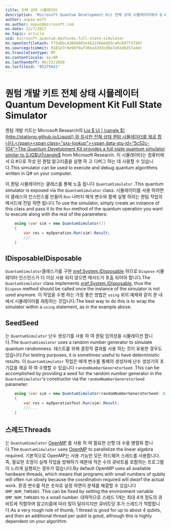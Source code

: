 ```yaml
---
title: 전체 상태 시뮬레이터
description: 'Microsoft Quantum Development Kit 전체 상태 시뮬레이터에서 Q # 프로그램을 실행 하는 방법에 대해 알아봅니다.'
author: anpaz-msft
ms.author: anpaz@microsoft.com
ms.date: 12/7/2017
ms.topic: article
uid: microsoft.quantum.machines.full-state-simulator
ms.openlocfilehash: f73abbc4366b003e4b22366ed83ca9c897737307
ms.sourcegitcommit: 0181e7c9e98f9af30ea32d3cd8e7e5e30257a4dc
ms.translationtype: MT
ms.contentlocale: ko-KR
ms.lasthandoff: 06/23/2020
ms.locfileid: "85275641"
---
```

# <a name="quantum-development-kit-full-state-simulator"></a><span data-ttu-id="5c52c-103">퀀텀 개발 키트 전체 상태 시뮬레이터</span><span class="sxs-lookup"><span data-stu-id="5c52c-103">Quantum Development Kit Full State Simulator</span></span>

<span data-ttu-id="5c52c-104">퀀텀 개발 키트는 Microsoft Research의 [Liq $ Ui | \rangle $](http://stationq.github.io/Liquid/) 와 유사한 전체 상태 퀀텀 시뮬레이터를 제공 합니다.</span><span class="sxs-lookup"><span data-stu-id="5c52c-104">The Quantum Development Kit provides a full state quantum simulator similar to [LIQ$Ui|\rangle$](http://stationq.github.io/Liquid/) from Microsoft Research.</span></span>
<span data-ttu-id="5c52c-105">이 시뮬레이터는 컴퓨터에서 Q #으로 작성 된 퀀텀 알고리즘을 실행 하 고 디버그 하는 데 사용할 수 있습니다.</span><span class="sxs-lookup"><span data-stu-id="5c52c-105">This simulator can be used to execute and debug quantum algorithms written in Q# on your computer.</span></span>

<span data-ttu-id="5c52c-106">이 퀀텀 시뮬레이터는 클래스를 통해 노출 됩니다 `QuantumSimulator` .</span><span class="sxs-lookup"><span data-stu-id="5c52c-106">This quantum simulator is exposed via the `QuantumSimulator` class.</span></span> <span data-ttu-id="5c52c-107">시뮬레이터를 사용 하려면이 클래스의 인스턴스를 만들어 `Run` 나머지 매개 변수와 함께 실행 하려는 퀀텀 작업의 메서드에 전달 하면 됩니다.</span><span class="sxs-lookup"><span data-stu-id="5c52c-107">To use the simulator, simply create an instance of this class and pass it to the `Run` method of the quantum operation you want to execute along with the rest of the parameters:</span></span>

```csharp
    using (var sim = new QuantumSimulator())
    {
        var res = myOperation.Run(sim).Result;
        ///...
    }
```

## <a name="idisposable"></a><span data-ttu-id="5c52c-108">IDisposable</span><span class="sxs-lookup"><span data-stu-id="5c52c-108">IDisposable</span></span>

<span data-ttu-id="5c52c-109">`QuantumSimulator`클래스가를 구현 <xref:System.IDisposable> 하므로 `Dispose` 시뮬레이터 인스턴스가 더 이상 사용 되지 않으면 메서드가 호출 되어야 합니다.</span><span class="sxs-lookup"><span data-stu-id="5c52c-109">The `QuantumSimulator` class implements <xref:System.IDisposable>, thus the `Dispose` method should be called once the instance of the simulator is not used anymore.</span></span> <span data-ttu-id="5c52c-110">이 작업을 수행 하는 가장 좋은 방법은 `using` 위의 예제와 같이 문 내에서 시뮬레이터를 래핑하는 것입니다.</span><span class="sxs-lookup"><span data-stu-id="5c52c-110">The best way to do this is to wrap the simulator within a `using` statement, as in the example above.</span></span>

## <a name="seed"></a><span data-ttu-id="5c52c-111">Seed</span><span class="sxs-lookup"><span data-stu-id="5c52c-111">Seed</span></span>

<span data-ttu-id="5c52c-112">는 `QuantumSimulator` 난수 생성기를 사용 하 여 퀀텀 임의성을 시뮬레이션 합니다.</span><span class="sxs-lookup"><span data-stu-id="5c52c-112">The `QuantumSimulator` uses a random number generator to simulate quantum randomness.</span></span> <span data-ttu-id="5c52c-113">테스트를 위해 결정적 결과를 사용 하는 것이 유용한 경우도 있습니다.</span><span class="sxs-lookup"><span data-stu-id="5c52c-113">For testing purposes, it is sometimes useful to have deterministic results.</span></span> <span data-ttu-id="5c52c-114">이 `QuantumSimulator` 작업은 매개 변수를 통해의 생성자에 난수 생성기의 초기값을 제공 하 여 수행할 수 있습니다 `randomNumberGeneratorSeed` .</span><span class="sxs-lookup"><span data-stu-id="5c52c-114">This can be accomplished by providing a seed for the random number generator in the `QuantumSimulator`'s constructor via the `randomNumberGeneratorSeed` parameter:</span></span>

```csharp
    using (var sim = new QuantumSimulator(randomNumberGeneratorSeed: 42))
    {
        var res = myOperationTest.Run(sim).Result;
        ///...
    }
```

## <a name="threads"></a><span data-ttu-id="5c52c-115">스레드</span><span class="sxs-lookup"><span data-stu-id="5c52c-115">Threads</span></span>

<span data-ttu-id="5c52c-116">는 `QuantumSimulator` [OpenMP](http://www.openmp.org/) 를 사용 하 여 필요한 선형 대 수을 병렬화 합니다.</span><span class="sxs-lookup"><span data-stu-id="5c52c-116">The `QuantumSimulator` uses [OpenMP](http://www.openmp.org/) to parallelize the linear algebra required.</span></span> <span data-ttu-id="5c52c-117">기본적으로 OpenMP는 사용 가능한 모든 하드웨어 스레드를 사용합니다. 즉, 필요한 조정이 실제 작업을 방해하기 때문에 적은 수의 큐비트를 포함하는 프로그램이 느리게 실행되는 경우가 많습니다.</span><span class="sxs-lookup"><span data-stu-id="5c52c-117">By default OpenMP uses all available hardware threads, which means that programs with small numbers of qubits will often run slowly because the coordination required will dwarf the actual work.</span></span> <span data-ttu-id="5c52c-118">환경 변수를 작은 숫자로 설정 하면이 문제를 해결할 수 있습니다 `OMP_NUM_THREADS` .</span><span class="sxs-lookup"><span data-stu-id="5c52c-118">This can be fixed by setting the environment variable `OMP_NUM_THREADS` to a small number.</span></span> <span data-ttu-id="5c52c-119">대략적으로 스레드 1개는 최대 4개 정도의 큐비트에 적합하며 알고리즘에 따라 많이 달라지지만 큐비트당 추가 스레드가 적합합니다.</span><span class="sxs-lookup"><span data-stu-id="5c52c-119">As a very rough rule of thumb, 1 thread is good for up to about 4 qubits, and then an additional thread per qubit is good, although this is highly dependent on your algorithm.</span></span>

